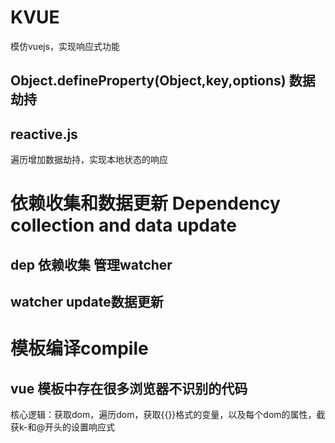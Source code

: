 # KVUE
模仿vuejs，实现响应式功能

## Object.defineProperty(Object,key,options) 数据劫持

## reactive.js  
遍历增加数据劫持，实现本地状态的响应


# 依赖收集和数据更新 Dependency collection and data update
## dep 依赖收集  管理watcher
## watcher update数据更新


# 模板编译compile 
## vue 模板中存在很多浏览器不识别的代码
核心逻辑：获取dom，遍历dom，获取{{}}格式的变量，以及每个dom的属性，截获k-和@开头的设置响应式